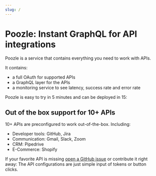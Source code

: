 ```yaml
---
slug: /
---
```


# Poozle: Instant GraphQL for API integrations

Poozle is a service that contains everything you need to work with APIs.

It contains:

- a full OAuth for supported APIs
- a GraphQL layer for the APIs
- a monitoring service to see latency, success rate and error rate

Poozle is easy to try in 5 minutes and can be deployed in 15:

## Out of the box support for 10+ APIs

10+ APIs are preconfigured to work out-of-the-box. Including:

- Developer tools: GitHub, Jira
- Communication: Gmail, Slack, Zoom
- CRM: Pipedrive
- E-Commerce: Shopify

If your favorite API is missing [open a GitHub issue](https://github.com/poozlehq/engine/issues) or contribute it right away: The API configurations are just simple input of tokens or button clicks.
